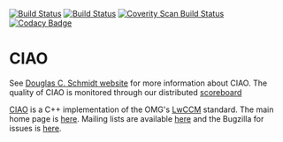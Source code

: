 [![Build Status](https://travis-ci.org/DOCGroup/CIAO.svg?branch=master)](https://travis-ci.org/DOCGroup/CIAO)
[![Build Status](https://ci.appveyor.com/api/projects/status/9da6pofewpvwq845/branch/master?svg=true)](https://ci.appveyor.com/project/jwillemsen/ciao)
[![Coverity Scan Build Status](https://scan.coverity.com/projects/1/badge.svg)](https://scan.coverity.com/projects/1)
[![Codacy Badge](https://api.codacy.com/project/badge/Grade/4eecebd660844fee89b09f68a7f4de1d)](https://www.codacy.com/app/DOCGroup/CIAO?utm_source=github.com&amp;utm_medium=referral&amp;utm_content=DOCGroup/CIAO&amp;utm_campaign=Badge_Grade)

# CIAO #

See [Douglas C. Schmidt website](http://www.dre.vanderbilt.edu/~schmidt)  for more information about CIAO. The quality of CIAO is monitored through our distributed [scoreboard](http://www.dre.vanderbilt.edu/scoreboard/)

[CIAO](http://www.dre.vanderbilt.edu/~schmidt/CIAO.html) is a C++ implementation of the OMG's [LwCCM](http://www.omg.org/spec/CORBA/) standard. The main home page is [here](http://www.dre.vanderbilt.edu/~schmidt/). Mailing lists are available [here](http://www.dre.vanderbilt.edu/~schmidt/ACE-mail.html) and the Bugzilla for issues is [here](http://bugzilla.dre.vanderbilt.edu/).
